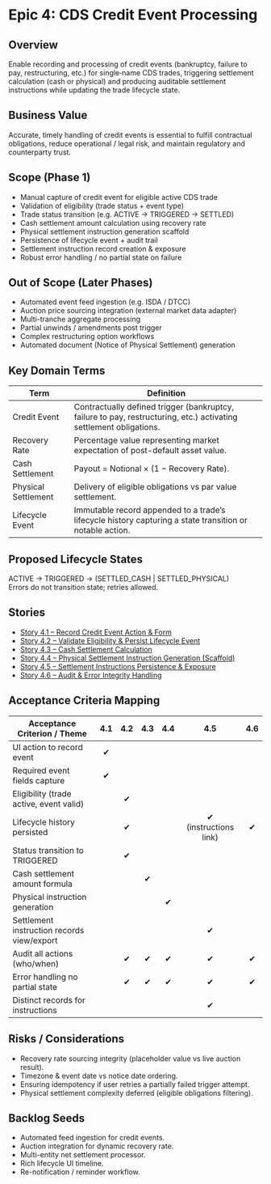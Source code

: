 # Epic 4: CDS Credit Event Processing

## Overview
Enable recording and processing of credit events (bankruptcy, failure to pay, restructuring, etc.) for single‑name CDS trades, triggering settlement calculation (cash or physical) and producing auditable settlement instructions while updating the trade lifecycle state.

## Business Value
Accurate, timely handling of credit events is essential to fulfill contractual obligations, reduce operational / legal risk, and maintain regulatory and counterparty trust.

## Scope (Phase 1)
- Manual capture of credit event for eligible active CDS trade
- Validation of eligibility (trade status + event type)
- Trade status transition (e.g. ACTIVE → TRIGGERED → SETTLED)
- Cash settlement amount calculation using recovery rate
- Physical settlement instruction generation scaffold
- Persistence of lifecycle event + audit trail
- Settlement instruction record creation & exposure
- Robust error handling / no partial state on failure

## Out of Scope (Later Phases)
- Automated event feed ingestion (e.g. ISDA / DTCC)
- Auction price sourcing integration (external market data adapter)
- Multi-tranche aggregate processing
- Partial unwinds / amendments post trigger
- Complex restructuring option workflows
- Automated document (Notice of Physical Settlement) generation

## Key Domain Terms
| Term | Definition |
|------|------------|
| Credit Event | Contractually defined trigger (bankruptcy, failure to pay, restructuring, etc.) activating settlement obligations. |
| Recovery Rate | Percentage value representing market expectation of post-default asset value. |
| Cash Settlement | Payout = Notional × (1 − Recovery Rate). |
| Physical Settlement | Delivery of eligible obligations vs par value settlement. |
| Lifecycle Event | Immutable record appended to a trade’s lifecycle history capturing a state transition or notable action. |

## Proposed Lifecycle States
ACTIVE → TRIGGERED → (SETTLED_CASH | SETTLED_PHYSICAL)  
Errors do not transition state; retries allowed.

## Stories
- [Story 4.1 – Record Credit Event Action & Form](./story_4_1_record_credit_event.md)
- [Story 4.2 – Validate Eligibility & Persist Lifecycle Event](./story_4_2_validate_and_persist_event.md)
- [Story 4.3 – Cash Settlement Calculation](./story_4_3_cash_settlement_calculation.md)
- [Story 4.4 – Physical Settlement Instruction Generation (Scaffold)](./story_4_4_physical_settlement_scaffold.md)
- [Story 4.5 – Settlement Instructions Persistence & Exposure](./story_4_5_settlement_instructions_persistence.md)
- [Story 4.6 – Audit & Error Integrity Handling](./story_4_6_audit_and_error_handling.md)

## Acceptance Criteria Mapping
| Acceptance Criterion / Theme | 4.1 | 4.2 | 4.3 | 4.4 | 4.5 | 4.6 |
|------------------------------|:---:|:---:|:---:|:---:|:---:|:---:|
| UI action to record event | ✔ |  |  |  |  |  |
| Required event fields capture | ✔ |  |  |  |  |  |
| Eligibility (trade active, event valid) |  | ✔ |  |  |  |  |
| Lifecycle history persisted |  | ✔ |  |  | ✔ (instructions link) | ✔ |
| Status transition to TRIGGERED |  | ✔ |  |  |  |  |
| Cash settlement amount formula |  |  | ✔ |  |  |  |
| Physical instruction generation |  |  |  | ✔ |  |  |
| Settlement instruction records view/export |  |  |  |  | ✔ |  |
| Audit all actions (who/when) |  | ✔ | ✔ | ✔ | ✔ | ✔ |
| Error handling no partial state |  | ✔ | ✔ | ✔ | ✔ | ✔ |
| Distinct records for instructions |  |  |  |  | ✔ |  |

## Risks / Considerations
- Recovery rate sourcing integrity (placeholder value vs live auction result).
- Timezone & event date vs notice date ordering.
- Ensuring idempotency if user retries a partially failed trigger attempt.
- Physical settlement complexity deferred (eligible obligations filtering).

## Backlog Seeds
- Automated feed ingestion for credit events.
- Auction integration for dynamic recovery rate.
- Multi-entity net settlement processor.
- Rich lifecycle UI timeline.
- Re-notification / reminder workflow.

